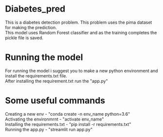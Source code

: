 # Diabetes_pred
This is a diabetes detection problem. This problem uses the pima dataset for making the prediction.  
This model uses Random Forest classifier and as the training completes the pickle file is saved.  

# Running the model
For running the model i suggest you to make a new python environment and install the requirements.txt file.  
After installing the requirement.txt run the "app.py"  

# Some useful commands
Creating a new env - "conda create -n env_name python=3.6"  
Activating the environmrnt - "activate env_name"  
Installing the requirements.txt - "pip install -r requirements.txt"  
Running the app.py - "streamlit run app.py"  

